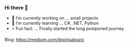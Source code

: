 ### Hi there 👋



- 🔭 I’m currently working on ... small projects 
- 🌱 I’m currently learning ... C#, .NET, Python
- ⚡ Fun fact: ... Finally started the long postponed journey 

Blog: https://medium.com/@sinisabozic
